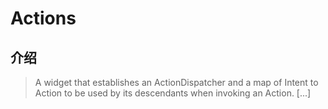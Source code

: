 # Actions

## 介绍

> A widget that establishes an ActionDispatcher and a map of Intent to Action to be used by its descendants when invoking an Action. [...]
